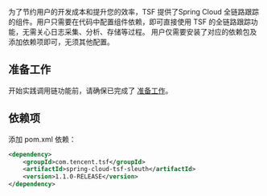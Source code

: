 
为了节约用户的开发成本和提升您的效率，TSF 提供了Spring Cloud 全链路跟踪的组件。用户只需要在代码中配置组件依赖，即可直接使用 TSF 的全链路跟踪功能，无需关心日志采集、分析、存储等过程。 用户仅需要安装了对应的依赖包及添加依赖项即可，无须其他配置。

## 准备工作

开始实践调用链功能前，请确保已完成了 [准备工作](https://cloud.tencent.com/document/product/649/16619)。

## 依赖项

添加 pom.xml 依赖：

```xml
<dependency>
	<groupId>com.tencent.tsf</groupId>
	<artifactId>spring-cloud-tsf-sleuth</artifactId>
	<version>1.1.0-RELEASE</version>
</dependency>
```


